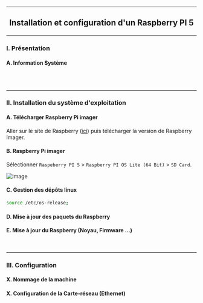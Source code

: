 ------------------------------------------------------------------------------------------------------------------------------------------------------------------------------------------
## <p align='center'> Installation et configuration d'un Raspberry PI 5</p>

------------------------------------------------------------------------------------------------------------------------------------------------------------------------------------------
### I. Présentation
#### A. Information Système
```
```



<br />

------------------------------------------------------------------------------------------------------------------------------------------------------------------------------------------
### II. Installation du système d'exploitation
#### A. Télécharger Raspberry Pi imager
Aller sur le site de Raspberry ([ici](https://www.raspberrypi.com/software/)) puis télécharger la version de Raspberry Imager.

#### B. Raspberry Pi imager
Sélectionner  `Raspeberry PI 5` > `Raspberry PI OS Lite (64 Bit)` > `SD Card`.

![image](https://github.com/user-attachments/assets/2038da19-2744-4359-abc3-f29c5c1aeed5)


#### C. Gestion des dépôts linux 

```bash
source /etc/os-release;
```



#### D. Mise à jour des paquets du Raspberry

#### E. Mise à jour du Raspberry (Noyau, Firmware ...)




<br />

------------------------------------------------------------------------------------------------------------------------------------------------------------------------------------------
### III. Configuration
#### X. Nommage de la machine
#### X. Configuration de la Carte-réseau (Ethernet)


